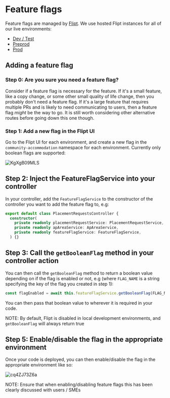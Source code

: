 # Feature flags

Feature flags are managed by [Flipt](https://www.flipt.io). We use hosted Flipt instances
for all of our live environments:

- [Dev / Test](https://feature-flags-dev.hmpps.service.justice.gov.uk)
- [Preprod](https://feature-flags-preprod.hmpps.service.justice.gov.uk)
- [Prod](https://feature-flags-dev.hmpps.service.justice.gov.uk)

## Adding a feature flag

### Step 0: Are you sure you need a feature flag?

Consider if a feature flag is necessary for the feature. If it's a small feature, like
a copy change, or some other small quality of life change, then you probably don't need a
feature flag. If it's a large feature that requires multiple PRs and is likely to need
communicating to users, then a feature flag _might_ be the way to go. It is still worth
considering other alternative routes before going down this one though.

### Step 1: Add a new flag in the Flipt UI

Go to the Flipt UI for each environment, and create a new flag in the
`community-accommodation` namespace for each environment. Currently only boolean flags
are supported:

![KgXgB09MLS](https://github.com/ministryofjustice/hmpps-approved-premises-ui/assets/109774/2365414a-7d45-41b4-8370-625d78285b56)

## Step 2: Inject the FeatureFlagService into your controller

In your controller, add the `FeatureFlagService` to the constructor of the controller
you want to add the feature flag to, e.g:

```typescript
export default class PlacementRequestsController {
  constructor(
    private readonly placementRequestService: PlacementRequestService,
    private readonly apAreaService: ApAreaService,
    private readonly featureFlagService: FeatureFlagService,
  ) {}
```

## Step 3: Call the `getBooleanFlag` method in your controller action

You can then call the `getBooleanFlag` method to return a boolean value depending on if
the flag is enabled or not, e.g (where `FLAG_NAME` is a string specifying the key of the
flag you created in step 1):

```typescript
const flagEnabled = await this.featureFlagService.getBooleanFlag(FLAG_NAME)
```

You can then pass that boolean value to wherever it is required in your code.

NOTE: By default, Flipt is disabled in local development environments, and `getBooleanFlag`
will always return true

## Step 5: Enable/disable the flag in the appropriate environment

Once your code is deployed, you can then enable/disable the flag in the appropriate
environment like so:

![cq4ZJ73Z6a](https://github.com/ministryofjustice/hmpps-approved-premises-ui/assets/109774/92b1892c-0fbe-4537-9ef1-11e6ed1c9566)

NOTE: Ensure that when enabling/disabling feature flags this has been clearly discussed
with users / SMEs
